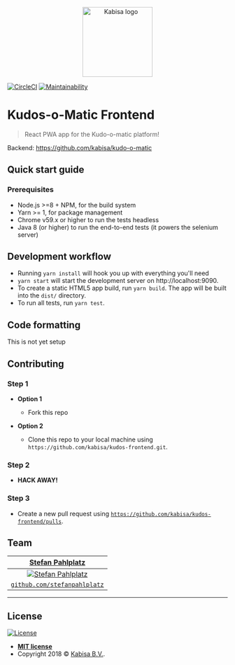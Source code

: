 <p style="text-align: center" >
  <img alt="Kabisa logo" src="https://fronteers.nl/_img/werkgevers/kabisa-2.png" height="160"/>
</p>

[![CircleCI](https://circleci.com/gh/kabisa/kudos-frontend.svg?style=svg)](https://circleci.com/gh/kabisa/kudos-frontend)
[![Maintainability](https://api.codeclimate.com/v1/badges/359d3d72f680d535ec5b/maintainability)](https://codeclimate.com/github/kabisa/kudos-frontend/maintainability)


# Kudos-o-Matic Frontend

> React PWA app for the Kudo-o-matic platform!

Backend: https://github.com/kabisa/kudo-o-matic

## Quick start guide

### Prerequisites

- Node.js >=8 + NPM, for the build system
- Yarn >= 1, for package management
- Chrome v59.x or higher to run the tests headless
- Java 8 (or higher) to run the end-to-end tests (it powers the selenium server)

## Development workflow

- Running `yarn install` will hook you up with everything you'll need
- `yarn start` will start the development server on http://localhost:9090.
- To create a static HTML5 app build, run `yarn build`. The app will be built into the `dist/` directory.
- To run all tests, run `yarn test`.

## Code formatting

This is not yet setup

## Contributing

### Step 1

- **Option 1**

  - Fork this repo

- **Option 2**
  - Clone this repo to your local machine using `https://github.com/kabisa/kudos-frontend.git`.

### Step 2

- **HACK AWAY!**

### Step 3

- Create a new pull request using <a href="https://github.com/kabisa/kudos-frontend/pulls" target="_blank">`https://github.com/kabisa/kudos-frontend/pulls`</a>.

## Team

|            <a href="https://www.linkedin.com/in/stefanpahlplatz/" target="_blank">**Stefan Pahlplatz**</a>             |
| :--------------------------------------------------------------------------------------------------------------------: |
| [![Stefan Pahlplatz](https://avatars1.githubusercontent.com/u/23485653?s=200&v=4)](https://github.com/StefanPahlplatz) |
|             <a href="https://github.com/StefanPahlplatz" target="_blank">`github.com/stefanpahlplatz`</a>              |

---

## License

[![License](http://img.shields.io/:license-mit-blue.svg?style=flat-square)](http://badges.mit-license.org)

- **[MIT license](http://opensource.org/licenses/mit-license.php)**
- Copyright 2018 © <a href="https://www.kabisa.nl/" target="_blank">Kabisa B.V.</a>.
